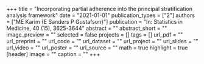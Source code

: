 +++
title = "Incorporating partial adherence into the principal stratification analysis framework"
date = "2021-01-01"
publication_types = ["2"]
authors = ["ME Karim {E Sanders P Gustafson}"]
publication = "In: Statistics in Medicine, 40 (15), 3625-3644"
abstract = ""
abstract_short = ""
image_preview = ""
selected = false
projects = []
tags = []
url_pdf = ""
url_preprint = ""
url_code = ""
url_dataset = ""
url_project = ""
url_slides = ""
url_video = ""
url_poster = ""
url_source = ""
math = true
highlight = true
[header]
image = ""
caption = ""
+++
